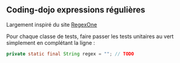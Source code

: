 ## Coding-dojo expressions régulières

Largement inspiré du site [RegexOne](https://regexone.com/lesson/introduction_abcs)

Pour chaque classe de tests, faire passer les tests unitaires au vert simplement en complétant la ligne :

```java
private static final String regex = ""; // TODO
```